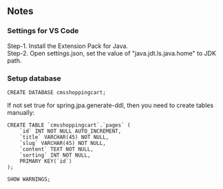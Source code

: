 ## Notes

### Settings for VS Code
Step-1. Install the Extension Pack for Java.  
Step-2. Open settings.json, set the value of "java.jdt.ls.java.home" to JDK path.

### Setup database
```
CREATE DATABASE cmsshoppingcart;
``` 
If not set true for spring.jpa.generate-ddl, then you need to create tables manually:  
```
CREATE TABLE `cmsshoppingcart`.`pages` (
    `id` INT NOT NULL AUTO_INCREMENT,
    `title` VARCHAR(45) NOT NULL,
    `slug` VARCHAR(45) NOT NULL,
    `content` TEXT NOT NULL,
    `sorting` INT NOT NULL,
    PRIMARY KEY(`id`)
);

SHOW WARNINGS;
```
